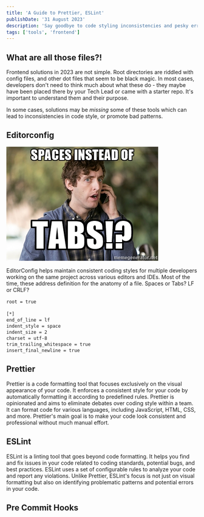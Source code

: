 ```yaml
---
title: 'A Guide to Prettier, ESLint'
publishDate: '31 August 2023'
description: 'Say goodbye to code styling inconsistencies and pesky errors that slow you down.'
tags: ['tools', 'frontend']
---
```


## What are all those files?!
Frontend solutions in 2023 are not simple. Root directories are riddled with config files, and other dot files that seem to be black magic. In most cases, developers don't need to think much about what these do - they maybe have been placed there by your Tech Lead or came with a starter repo. It's important to understand them and their purpose.

In some cases, solutions may be _missing_ some of these tools which can lead to inconsistencies in code style, or promote bad patterns.

## Editorconfig

![Spaces vs Tabs](./spaces_tabs.jpeg)

EditorConfig helps maintain consistent coding styles for multiple developers working on the same project across various editors and IDEs. Most of the time, these address definition for the anatomy of a file. Spaces or Tabs? LF or CRLF?

```
root = true

[*]
end_of_line = lf
indent_style = space
indent_size = 2
charset = utf-8
trim_trailing_whitespace = true
insert_final_newline = true
```


## Prettier

Prettier is a code formatting tool that focuses exclusively on the visual appearance of your code. It enforces a consistent style for your code by automatically formatting it according to predefined rules. Prettier is opinionated and aims to eliminate debates over coding style within a team. It can format code for various languages, including JavaScript, HTML, CSS, and more. Prettier's main goal is to make your code look consistent and professional without much manual effort.

## ESLint

ESLint is a linting tool that goes beyond code formatting. It helps you find and fix issues in your code related to coding standards, potential bugs, and best practices. ESLint uses a set of configurable rules to analyze your code and report any violations. Unlike Prettier, ESLint's focus is not just on visual formatting but also on identifying problematic patterns and potential errors in your code. 

## Pre Commit Hooks



